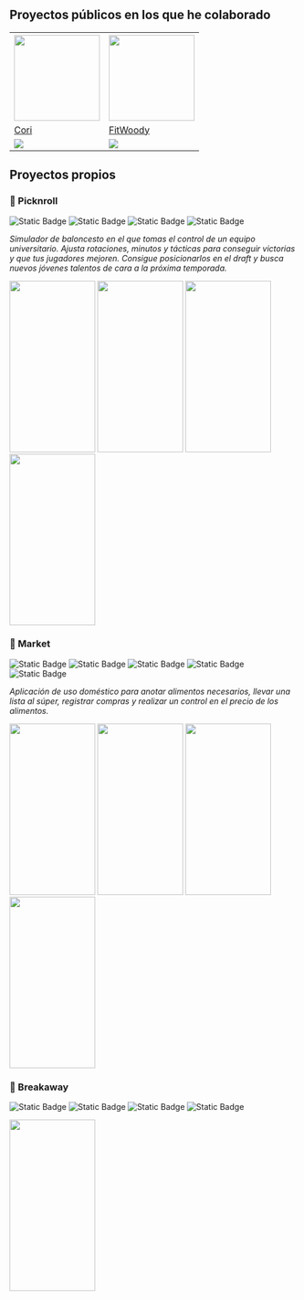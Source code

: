 ## Proyectos públicos en los que he colaborado

<table>
  <tr>
    <th>
      <img src="https://is1-ssl.mzstatic.com/image/thumb/Purple116/v4/b6/94/7a/b6947a1e-531c-4233-4495-0167aaf18594/AppIcon-0-1x_U007emarketing-0-10-0-85-220.png/246x0w.webp" width="150" height="150">
    </th>
    <th>
      <img src="https://is1-ssl.mzstatic.com/image/thumb/Purple126/v4/54/ac/a2/54aca21d-f9ac-907f-98cb-aae4ddc49691/AppIcon-0-1x_U007epad-0-0-0-0-0-P3-85-220-0.png/246x0w.webp" width="150" height="150">
    </th>
  </tr>
  <tr>
    <td><a href="https://apps.apple.com/pa/app/cori-diabetes-simplificada/id1527053345">Cori</a></td>
    <td><a href="https://apps.apple.com/ec/app/fitwoody/id6449358284">FitWoody</a></td></td>
  </tr>
  <tr>
    <td><img src="https://img.shields.io/badge/iOS-grey?logo=Apple"></td>
    <td><img src="https://img.shields.io/badge/iOS-grey?logo=Apple"></td>
  </tr>
</table>




## Proyectos propios
### 🏀 Picknroll

![Static Badge](https://img.shields.io/badge/Android-grey?logo=Android)
![Static Badge](https://img.shields.io/badge/Jetpack_Compose-orange)
![Static Badge](https://img.shields.io/badge/Room-orange)
![Static Badge](https://img.shields.io/badge/Corrutinas-orange)

<i>Simulador de baloncesto en el que tomas el control de un equipo universitario. Ajusta rotaciones, minutos y tácticas para conseguir victorias y que tus jugadores mejoren. Consigue posicionarlos en el draft y busca nuevos jóvenes talentos de cara a la próxima temporada.</i>
<div class="inline-block">
  <img src="https://lh3.googleusercontent.com/pw/ADCreHf41v_VSqQNefwXlwUpJeYa7HzU1D-DijcPXOl16_ecKeXIY5Dd6CcJXFHrevN-z6uoaOUyhcelKJ9E0yyfUEOrf1Vbcr8k57rOPZLCshnY2e_PPxWLU_gwqq9E3zIORq_BTzhscHwlwoF4R8E-AeDn=w426-h866-s-no?authuser=0" width="150" height="300">
  <img src="https://lh3.googleusercontent.com/pw/ADCreHeY-3T70siQBz4PExcqbX8ptfyUFUSVv26nYIFz2Abk7t2HjKlozEeWn_6WY3jxaqfZgtWpyX6SZiZcV85WpINyAwB0J1TvYtwn6S2lcd3Mbzvp5IRlE1kbGfaGYRYsybADmHeFzIL-W-cYonDFeF3s=w429-h857-s-no-gm?authuser=0" width="150" height="300">
  <img src="https://lh3.googleusercontent.com/pw/ADCreHceactVG552x-oPu9TPTxA5LEzW6YX3z3DNLWCZhSHhDQeNvHAzTKccV_kImrrTQ-Zexx5bK0zU2O-LRP9Fsz6iBPZu9h_NABN2oRpOXaJeoap9ekcGVPDOBzIpksLTRD8LYxbwggrcn0oHVjgkLtIz=w425-h857-s-no-gm?authuser=0" width="150" height="300">
  <img src="https://lh3.googleusercontent.com/pw/ADCreHff_ARzzyxtC1W8-XC5t8hq-HloLW4hkr2Eaii42huhrxuSRIxSlFU33-tfzenMwYWXr2g2nDuIqXD3K3JeyWkVu4nOZ5ixgpe2S-ynM7pt3AHx0OQLGg_9SF_yIKJoovyLES1BZ6_g2hVuAt0BVqZ7=w429-h857-s-no-gm?authuser=0" width="150" height="300">
</div>

### 🛒 Market

![Static Badge](https://img.shields.io/badge/Android-grey?logo=Android)
![Static Badge](https://img.shields.io/badge/Jetpack_Compose-orange)
![Static Badge](https://img.shields.io/badge/Firebase-orange)
![Static Badge](https://img.shields.io/badge/Corrutinas-orange)
![Static Badge](https://img.shields.io/badge/Dagger_Hilt-orange)

<i>Aplicación de uso doméstico para anotar alimentos necesarios, llevar una lista al súper, registrar compras y realizar un control en el precio de los alimentos.</i>
<div class="inline-block">
  <img src="https://lh3.googleusercontent.com/pw/ABLVV867VJxPjEt0ojlsvltKsKa5jM47sB4NJZ_BaHHIG630hlwlgWbGS89JsToFXbVkxfW87XsoDZiO6RF_tCTQHc1P58lirWovm2L-U3xEZW1nXPjdY-10tA_MSqOxFGBf7XlLSyzim5cuejGq2n-8yDmT=w416-h839-s-no-gm?authuser=0" width="150" height="300">
  <img src="https://lh3.googleusercontent.com/pw/ABLVV87EVoVDam_1ibLpJDGE22qSEB-eEVaIzbWzvKBeP10Z6MOp-Y2QXxKEd-_T_hI9yAgQkbM8G04xFH3RGTxZjdHTV-7UoycrjmeRC6dCDUMwaY0BRmi1CKKbq_Xp8nVVX4yDbF1UDQifew76kLAkF4xo=w416-h839-s-no-gm?authuser=0" width="150" height="300">
  <img src="https://lh3.googleusercontent.com/pw/ABLVV85yKFl2ChQmZfUsRa7eI0TCdVXOEe5FJSDDg54thL5GejZ6AWYKCPCoF0J1QiZ_K9ZY2q_pPlFL22-fJTmMVkOaBwFAeQTKz7-V1A1G0m0ptZvAHhQGOsgZUr1uQux4_t23mrMEoyOGE1kP6WTiuqmP=w417-h839-s-no-gm?authuser=0" width="150" height="300">
  <img src="https://lh3.googleusercontent.com/pw/ABLVV86B9U0dbH6swJoClekwqf_dvsBU9_6NzUPjcZ3IgSE2Xv55EgiAIuesi1DmhGcjHy9b0gHYr8R1hqwngD1uvLBiohj_gKpLbYcBGMHC3Er7DaRs_Qy2J35KEkkBCip5-8I5Cz3YU-SxYhpPSydrqyzG=w419-h839-s-no-gm?authuser=0" width="150" height="300">
</div>

### 🚵 Breakaway

![Static Badge](https://img.shields.io/badge/Android-grey?logo=Android)
![Static Badge](https://img.shields.io/badge/Jetpack_Compose-orange)
![Static Badge](https://img.shields.io/badge/Room-orange)
![Static Badge](https://img.shields.io/badge/Corrutinas-orange)

<div class="inline-block">
  <img src="https://lh3.googleusercontent.com/pw/ADCreHdDmx-PHCpyGDnjJIGQCqqMp8Z3I_AGjTgmooMdP1XdNq4gfdBzsL-8V0mhTBVEsz6Wx9GvH_weLY0Qwd9-_dX862kJvdLXyldgV3jChJU6LA5QgsQQXuwRYPUKpnyfHcwI_9FUdhhj4qkl_qnK-M6X=w405-h857-s-no-gm?authuser=0" width="150" height="300">
</div>
